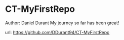 # CT-MyFirstRepo

Author: Daniel Durant
My journey so far has been great!

url: https://github.com/DDurant94/CT-MyFirstRepo